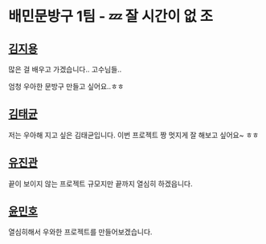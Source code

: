 # 배민문방구 1팀 - 💤 잘 시간이 없 조

## [김지용](https://github.com/jiyong1)

많은 걸 배우고 가겠습니다.. 고수님들..

엄청 우아한 문방구 만들고 싶어요..ㅎㅎ

## [김태균](https://github.com/TsooranKim)

저는 우아해 지고 싶은 김태균입니다. 이번 프로젝트 짱 멋지게 잘 해보고 싶어요~ ㅎㅎ

## [유진관](https://github.com/CurlyBat)

끝이 보이지 않는 프로젝트 규모지만 끝까지 열심히 하겠읍니다.

## [윤민호](https://github.com/cothis)

열심히해서 우와한 프로젝트를 만들어보겠습니다.
